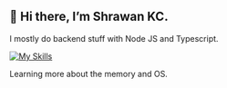## 👋 Hi there, I’m Shrawan KC.

 I mostly do backend stuff with Node JS and Typescript.
 
[![My Skills](https://skills.thijs.gg/icons?i=typescript,javascript,nodejs,c,mongodb,postgres&theme=dark)](https://skills.thijs.gg)

Learning more about the memory and OS. 

<!---
shrawankc11/shrawankc11 is a ✨ special ✨ repository because its `README.md` (this file) appears on your GitHub profile.
You can click the Preview link to take a look at your changes.
--->
